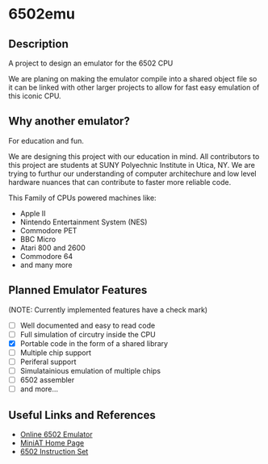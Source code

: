 # 6502emu
## Description
A project to design an emulator for the 6502 CPU

We are planing on making the emulator compile into a shared object
file so it can be linked with other larger projects to allow for 
fast easy emulation of this iconic CPU.

## Why another emulator?
For education and fun.

We are designing this project with our education in mind. All contributors
to this project are students at SUNY Polyechnic Institute in Utica, NY. We
are trying to furthur our understanding of computer architechure and low 
level hardware nuances that can contribute to faster more reliable code.


This Family of CPUs powered machines like:
 - Apple II
 - Nintendo Entertainment System (NES)
 - Commodore PET
 - BBC Micro
 - Atari 800 and 2600
 - Commodore 64
 - and many more

## Planned Emulator Features 
(NOTE: Currently implemented features have a check mark)
- [ ] Well documented and easy to read code
- [ ] Full simulation of circutry inside the CPU
- [x] Portable code in the form of a shared library
- [ ] Multiple chip support
- [ ] Periferal support
- [ ] Simulatainious emulation of multiple chips
- [ ] 6502 assembler
- [ ] and more...

## Useful Links and References
- [Online 6502 Emulator](http://visual6502.org/JSSim/expert.html)
- [MiniAT Home Page](http://miniat.org/)
- [6502 Instruction Set](http://www.llx.com/~nparker/a2/opcodes.html)
